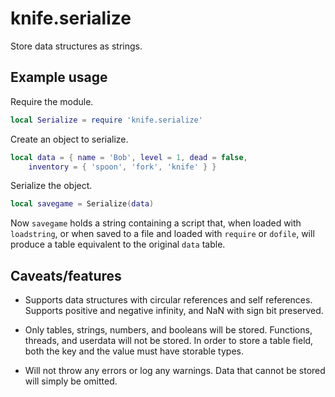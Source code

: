 # knife.serialize

Store data structures as strings.

## Example usage

Require the module.

```lua
local Serialize = require 'knife.serialize'
```

Create an object to serialize.

```lua
local data = { name = 'Bob', level = 1, dead = false,
    inventory = { 'spoon', 'fork', 'knife' } }
```

Serialize the object.

```lua
local savegame = Serialize(data)
```

Now `savegame` holds a string containing a script that, when loaded with
`loadstring`, or when saved to a file and loaded with `require` or `dofile`,
will produce a table equivalent to the original `data` table.

## Caveats/features

- Supports data structures with circular references and self references.
  Supports positive and negative infinity, and NaN with sign bit preserved.

- Only tables, strings, numbers, and booleans will be stored. Functions,
  threads, and userdata will not be stored. In order to store a table field,
  both the key and the value must have storable types.

- Will not throw any errors or log any warnings. Data that cannot be stored
  will simply be omitted.
